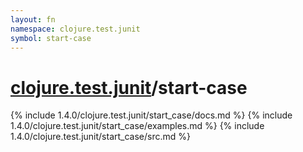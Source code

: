 ```yaml
---
layout: fn
namespace: clojure.test.junit
symbol: start-case
---
```


# [clojure.test.junit](../)/start-case

{% include 1.4.0/clojure.test.junit/start_case/docs.md %}
{% include 1.4.0/clojure.test.junit/start_case/examples.md %}
{% include 1.4.0/clojure.test.junit/start_case/src.md %}

